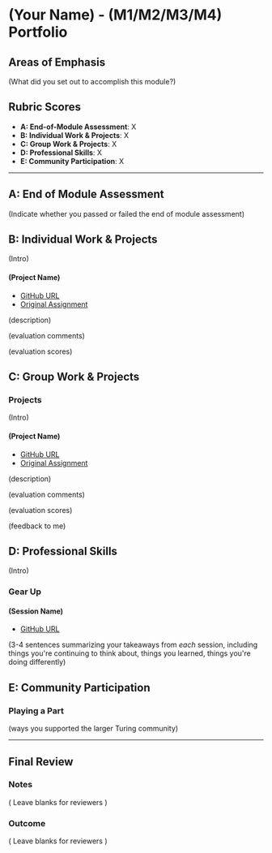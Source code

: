 
# (Your Name) - (M1/M2/M3/M4) Portfolio

## Areas of Emphasis

(What did you set out to accomplish this module?)

## Rubric Scores

* **A: End-of-Module Assessment**: X
* **B: Individual Work & Projects**: X
* **C: Group Work & Projects**: X
* **D: Professional Skills**: X
* **E: Community Participation**: X

-----------------------

## A: End of Module Assessment

(Indicate whether you passed or failed the end of module assessment)


## B: Individual Work & Projects

(Intro)

#### (Project Name)

* [GitHub URL]()
* [Original Assignment]()

(description)

(evaluation comments)

(evaluation scores)

## C: Group Work & Projects

### Projects

(Intro)

#### (Project Name)

* [GitHub URL]()
* [Original Assignment]()

(description)

(evaluation comments)

(evaluation scores)

(feedback to me)

## D: Professional Skills
(Intro)

### Gear Up
#### (Session Name)

* [GitHub URL]()

(3-4 sentences summarizing your takeaways from _each_ session, including things you're continuing to think about, things you learned, things you're doing differently)

## E: Community Participation

### Playing a Part

(ways you supported the larger Turing community)

------------------

## Final Review

### Notes

( Leave blanks for reviewers )

### Outcome

( Leave blanks for reviewers )
